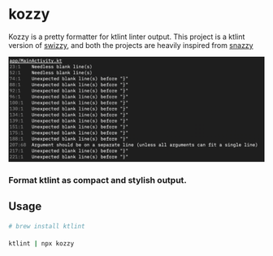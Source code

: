 # kozzy

Kozzy is a pretty formatter for ktlint linter output. This project is a ktlint version of [swizzy](https://github.com/sharat/swizzy/), and both the projects are heavily inspired from [snazzy](https://github.com/feross/snazzy)


![Output](./output.png)

### Format ktlint as compact and stylish output.

## Usage

```bash
# brew install ktlint

ktlint | npx kozzy
```

